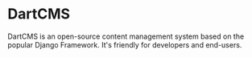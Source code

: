 DartCMS
=======

DartCMS is an open-source content management system based on the popular Django Framework. It's friendly for developers
and end-users.



